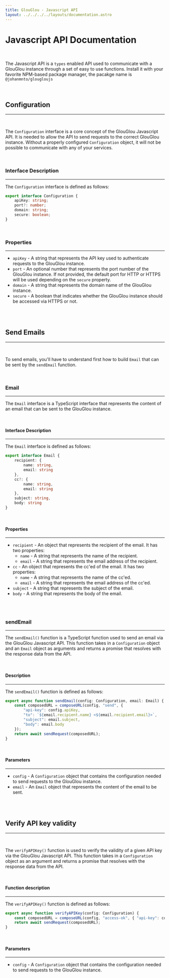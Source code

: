 ```yaml
---
title: GlouGlou - Javascript API
layout: ../../../../layouts/documentation.astro
---
```


# Javascript API Documentation
<br>

The Javascript API is a `types` enabled API used to communicate with a GlouGlou instance through a set of easy to use functions. Install it with your favorite NPM-based package manager, the pacakge name is `@johanmnto/glougloujs`

<br>
<h2 style="color: var(--accent);">Configuration</h2>
<hr>
<br>

The `Configuration` interface is a core concept of the GlouGlou Javascript API. It is needed to allow the API to send requests to the correct GlouGlou instance. Without a properly configured `Configuration` object, it will not be possible to communicate with any of your services.

<br>
<h3 style="color: var(--accent);">Interface Description</h3>
<hr>

The `Configuration` interface is defined as follows:

```typescript
export interface Configuration {
    apiKey: string;
    port?: number;
    domain: string;
    secure: boolean;
}
```

<br>
<h3 style="color: var(--accent);">Properties</h3>
<hr>

* `apiKey` - A string that represents the API key used to authenticate requests to the GlouGlou instance.
* `port` - An optional number that represents the port number of the GlouGlou instance. If not provided, the default port for HTTP or HTTPS will be used depending on the `secure` property.
* `domain` - A string that represents the domain name of the GlouGlou instance.
* `secure` - A boolean that indicates whether the GlouGlou instance should be accessed via HTTPS or not.

<br>
<br>
<h2 style="color: var(--accent);">Send Emails</h2>
<hr>
<br>

To send emails, you'll have to understand first how to build `Email` that can be sent by the `sendEmail` function.

<br>
<h3 style="color: var(--accent);">Email</h3>
<hr>

The `Email` interface is a TypeScript interface that represents the content of an email that can be sent to the GlouGlou instance.

<br>
<h4 style="color: var(--accent);">Interface Description</h4>
<hr>

The `Email` interface is defined as follows:

```typescript
export interface Email {
    recipient: {
        name: string,
        email: string
    },
    cc?: {
        name: string,
        email: string
    },
    subject: string,
    body: string
}
```

<br>
<h4 style="color: var(--accent);">Properties</h4>
<hr>

* `recipient` - An object that represents the recipient of the email. It has two properties:
  * `name` - A string that represents the name of the recipient.
  * `email` - A string that represents the email address of the recipient.
* `cc` - An object that represents the cc'ed of the email. It has two properties:
  * `name` - A string that represents the name of the cc'ed.
  * `email` - A string that represents the email address of the cc'ed.
* `subject` - A string that represents the subject of the email.
* `body` - A string that represents the body of the email.

<br>
<br>
<h3 style="color: var(--accent);">sendEmail</h3>
<hr>

The `sendEmail()` function is a TypeScript function used to send an email via the GlouGlou Javascript API. This function takes in a `Configuration` object and an `Email` object as arguments and returns a promise that resolves with the response data from the API.

<br>
<h4 style="color: var(--accent);">Description</h4>
<hr>

The `sendEmail()` function is defined as follows:

```typescript
export async function sendEmail(config: Configuration, email: Email) {
    const composedURL = composeURL(config, "send", {
        "api-key": config.apiKey,
        "to": `${email.recipient.name} <${email.recipient.email}>`,
        "subject": email.subject,
        "body": email.body
    });
    return await sendRequest(composedURL);
}
```

<br>
<h4 style="color: var(--accent);">Parameters</h4>
<hr>

* `config` - A `Configuration` object that contains the configuration needed to send requests to the GlouGlou instance.
* `email` - An `Email` object that represents the content of the email to be sent.

<br>
<br>
<h2 style="color: var(--accent);">Verify API key validity</h2>
<hr>
<br>

The `verifyAPIKey()` function is used to verify the validity of a given API key via the GlouGlou Javascript API. This function takes in a `Configuration` object as an argument and returns a promise that resolves with the response data from the API.

<br>
<h4 style="color: var(--accent);">Function description</h4>
<hr>

The `verifyAPIKey()` function is defined as follows:

```typescript
export async function verifyAPIKey(config: Configuration) {
    const composedURL = composeURL(config, "access-ok", { "api-key": config.apiKey });
    return await sendRequest(composedURL);
}
```

<br>
<h4 style="color: var(--accent);">Parameters</h4>
<hr>

* `config` - A `Configuration` object that contains the configuration needed to send requests to the GlouGlou instance.
